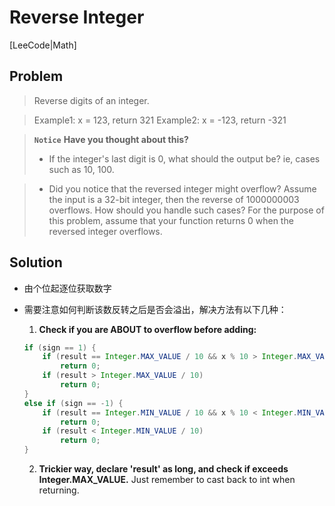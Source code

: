 # Reverse Integer

[LeeCode|Math]

## Problem

> Reverse digits of an integer.

> Example1: x = 123, return 321
> Example2: x = -123, return -321

> **`Notice`** **Have you thought about this?**
> - If the integer's last digit is 0, what should the output be? ie, cases such as 10, 100.

> - Did you notice that the reversed integer might overflow? Assume the input is a 32-bit integer, then the reverse of 1000000003 overflows. How should you handle such cases?
For the purpose of this problem, assume that your function returns 0 when the reversed integer overflows.

## Solution

- 由个位起逐位获取数字
- 需要注意如何判断该数反转之后是否会溢出，解决方法有以下几种：

	1. **Check if you are ABOUT to overflow before adding:**  
                           
	 ``` java  
	 if (sign == 1) {
	     if (result == Integer.MAX_VALUE / 10 && x % 10 > Integer.MAX_VALUE % 10) 
	         return 0; 
	     if (result > Integer.MAX_VALUE / 10) 
	         return 0;
	 }
	 else if (sign == -1) {
	     if (result == Integer.MIN_VALUE / 10 && x % 10 < Integer.MIN_VALUE % 10)
	         return 0;
	     if (result < Integer.MIN_VALUE / 10)
	         return 0;
	 }
	 ```

	2. **Trickier way, declare 'result' as long, and check if exceeds Integer.MAX_VALUE.** Just remember to cast back to int when returning.
